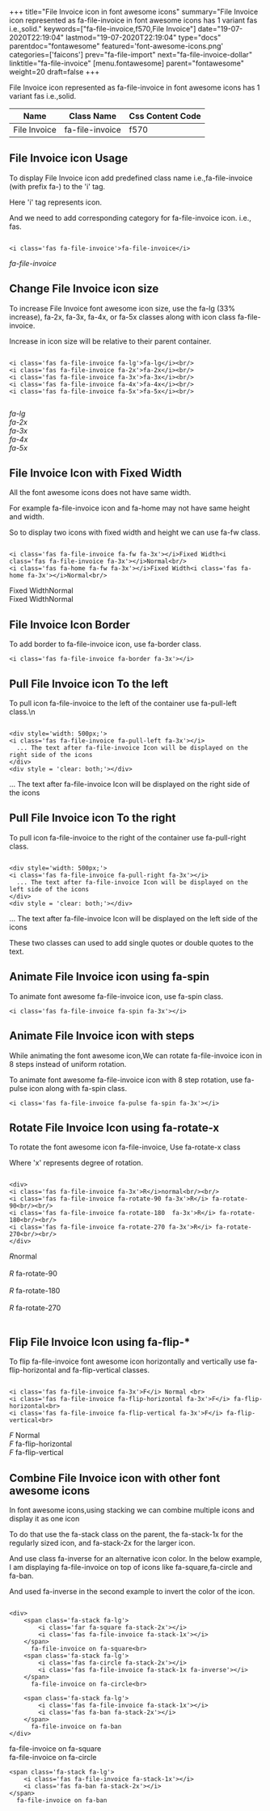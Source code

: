 +++
title="File Invoice icon in font awesome icons"
summary="File Invoice icon represented as fa-file-invoice in font awesome icons has 1 variant fas i.e.,solid."
keywords=["fa-file-invoice,f570,File Invoice"]
date="19-07-2020T22:19:04"
lastmod="19-07-2020T22:19:04"
type="docs"
parentdoc="fontawesome"
featured='font-awesome-icons.png'
categories=['faicons']
prev="fa-file-import"
next="fa-file-invoice-dollar"
linktitle="fa-file-invoice"
[menu.fontawesome]
parent="fontawesome"
weight=20
draft=false
+++


File Invoice icon represented as fa-file-invoice in font awesome icons has 1 variant fas i.e.,solid.

<div class='table-responsive'><table class='table'><thead><tr><th>Name</th><th>Class Name</th><th>Css Content Code</th></tr></thead><tbody><tr><td>File Invoice</td><td>fa-file-invoice</td><td>f570</td></tr></tbody></table></div>



## File Invoice icon Usage

To display File Invoice icon add predefined class name i.e.,fa-file-invoice (with prefix fa-) to the 'i' tag.

Here 'i' tag represents icon.

And we need to add corresponding category for fa-file-invoice icon. i.e., fas.


```

<i class='fas fa-file-invoice'>fa-file-invoice</i>
```

<i class='fas fa-file-invoice'>fa-file-invoice</i>




## Change File Invoice icon size
To increase File Invoice font awesome icon size, use the fa-lg (33% increase), fa-2x, fa-3x, fa-4x, or fa-5x classes along with icon class fa-file-invoice.

Increase in icon size will be relative to their parent container. 

```

<i class='fas fa-file-invoice fa-lg'>fa-lg</i><br/>
<i class='fas fa-file-invoice fa-2x'>fa-2x</i><br/>
<i class='fas fa-file-invoice fa-3x'>fa-3x</i><br/>
<i class='fas fa-file-invoice fa-4x'>fa-4x</i><br/>
<i class='fas fa-file-invoice fa-5x'>fa-5x</i><br/>
            
```

<i class='fas fa-file-invoice fa-lg'>fa-lg</i><br/>
<i class='fas fa-file-invoice fa-2x'>fa-2x</i><br/>
<i class='fas fa-file-invoice fa-3x'>fa-3x</i><br/>
<i class='fas fa-file-invoice fa-4x'>fa-4x</i><br/>
<i class='fas fa-file-invoice fa-5x'>fa-5x</i><br/>
            



## File Invoice Icon with Fixed Width 

All the font awesome icons does not have same width.

For example fa-file-invoice icon and fa-home may not have same height and width.

So to display two icons with fixed width and height we can use fa-fw class.


```

<i class='fas fa-file-invoice fa-fw fa-3x'></i>Fixed Width<i class='fas fa-file-invoice fa-3x'></i>Normal<br/>
<i class='fas fa-home fa-fw fa-3x'></i>Fixed Width<i class='fas fa-home fa-3x'></i>Normal<br/>
```

<i class='fas fa-file-invoice fa-fw fa-3x'></i>Fixed Width<i class='fas fa-file-invoice fa-3x'></i>Normal<br/>
<i class='fas fa-home fa-fw fa-3x'></i>Fixed Width<i class='fas fa-home fa-3x'></i>Normal<br/>



## File Invoice Icon Border 

To add border to fa-file-invoice icon, use fa-border class.


```
<i class='fas fa-file-invoice fa-border fa-3x'></i>

```
<i class='fas fa-file-invoice fa-border fa-3x'></i>





## Pull File Invoice icon To the left

To pull icon fa-file-invoice to the left of the container use fa-pull-left class.\n

```

<div style='width: 500px;'>
<i class='fas fa-file-invoice fa-pull-left fa-3x'></i>
  ... The text after fa-file-invoice Icon will be displayed on the right side of the icons
</div>
<div style = 'clear: both;'></div>
```

<div style='width: 500px;'>
<i class='fas fa-file-invoice fa-pull-left fa-3x'></i>
  ... The text after fa-file-invoice Icon will be displayed on the right side of the icons
</div>
<div style = 'clear: both;'></div>




## Pull File Invoice icon To the right
To pull icon fa-file-invoice to the right of the container use fa-pull-right class.

```

<div style='width: 500px;'>
<i class='fas fa-file-invoice fa-pull-right fa-3x'></i>
  ... The text after fa-file-invoice Icon will be displayed on the left side of the icons
</div>
<div style = 'clear: both;'></div>
```

<div style='width: 500px;'>
<i class='fas fa-file-invoice fa-pull-right fa-3x'></i>
  ... The text after fa-file-invoice Icon will be displayed on the left side of the icons
</div>
<div style = 'clear: both;'></div>

These two classes can used to add single quotes or double quotes to the text.


## Animate File Invoice icon using fa-spin
To animate font awesome fa-file-invoice icon, use fa-spin class.

```
<i class='fas fa-file-invoice fa-spin fa-3x'></i>
```
<i class='fas fa-file-invoice fa-spin fa-3x'></i>




## Animate File Invoice icon with steps
While animating the font awesome icon,We can rotate fa-file-invoice icon in 8 steps instead of uniform rotation.

To animate font awesome fa-file-invoice icon with 8 step rotation, use fa-pulse icon along with fa-spin class.


```
<i class='fas fa-file-invoice fa-pulse fa-spin fa-3x'></i>

```
<i class='fas fa-file-invoice fa-pulse fa-spin fa-3x'></i>





## Rotate File Invoice Icon using fa-rotate-x
To rotate the font awesome icon fa-file-invoice, Use fa-rotate-x class

Where 'x' represents degree of rotation.


```

<div>
<i class='fas fa-file-invoice fa-3x'>R</i>normal<br/><br/>
<i class='fas fa-file-invoice fa-rotate-90 fa-3x'>R</i> fa-rotate-90<br/><br/> 
<i class='fas fa-file-invoice fa-rotate-180  fa-3x'>R</i> fa-rotate-180<br/><br/> 
<i class='fas fa-file-invoice fa-rotate-270 fa-3x'>R</i> fa-rotate-270<br/><br/>
</div>
```

<div>
<i class='fas fa-file-invoice fa-3x'>R</i>normal<br/><br/>
<i class='fas fa-file-invoice fa-rotate-90 fa-3x'>R</i> fa-rotate-90<br/><br/> 
<i class='fas fa-file-invoice fa-rotate-180  fa-3x'>R</i> fa-rotate-180<br/><br/> 
<i class='fas fa-file-invoice fa-rotate-270 fa-3x'>R</i> fa-rotate-270<br/><br/>
</div>




## Flip File Invoice Icon using fa-flip-*
To flip fa-file-invoice font awesome icon horizontally and vertically use fa-flip-horizontal and fa-flip-vertical classes. 

```

<i class='fas fa-file-invoice fa-3x'>F</i> Normal <br>
<i class='fas fa-file-invoice fa-flip-horizontal fa-3x'>F</i> fa-flip-horizontal<br>
<i class='fas fa-file-invoice fa-flip-vertical fa-3x'>F</i> fa-flip-vertical<br>
```

<i class='fas fa-file-invoice fa-3x'>F</i> Normal <br>
<i class='fas fa-file-invoice fa-flip-horizontal fa-3x'>F</i> fa-flip-horizontal<br>
<i class='fas fa-file-invoice fa-flip-vertical fa-3x'>F</i> fa-flip-vertical<br>




## Combine File Invoice icon with other font awesome icons
In font awesome icons,using stacking we can combine multiple icons and display it as one icon 

To do that use the fa-stack class on the parent, the fa-stack-1x for the regularly sized icon, and fa-stack-2x for the larger icon.

And use class fa-inverse for an alternative icon color. 
In the below example, I am displaying fa-file-invoice on top of icons like fa-square,fa-circle and fa-ban.

And used fa-inverse in the second example to invert the color of the icon.

```

<div>
    <span class='fa-stack fa-lg'>
        <i class='far fa-square fa-stack-2x'></i>
        <i class='fas fa-file-invoice fa-stack-1x'></i>
    </span>
      fa-file-invoice on fa-square<br>
    <span class='fa-stack fa-lg'>
        <i class='fas fa-circle fa-stack-2x'></i>
        <i class='fas fa-file-invoice fa-stack-1x fa-inverse'></i>
    </span>
      fa-file-invoice on fa-circle<br>

    <span class='fa-stack fa-lg'>
        <i class='fas fa-file-invoice fa-stack-1x'></i>
        <i class='fas fa-ban fa-stack-2x'></i>
    </span>
      fa-file-invoice on fa-ban
</div>
```

<div>
    <span class='fa-stack fa-lg'>
        <i class='far fa-square fa-stack-2x'></i>
        <i class='fas fa-file-invoice fa-stack-1x'></i>
    </span>
      fa-file-invoice on fa-square<br>
    <span class='fa-stack fa-lg'>
        <i class='fas fa-circle fa-stack-2x'></i>
        <i class='fas fa-file-invoice fa-stack-1x fa-inverse'></i>
    </span>
      fa-file-invoice on fa-circle<br>

    <span class='fa-stack fa-lg'>
        <i class='fas fa-file-invoice fa-stack-1x'></i>
        <i class='fas fa-ban fa-stack-2x'></i>
    </span>
      fa-file-invoice on fa-ban
</div>






